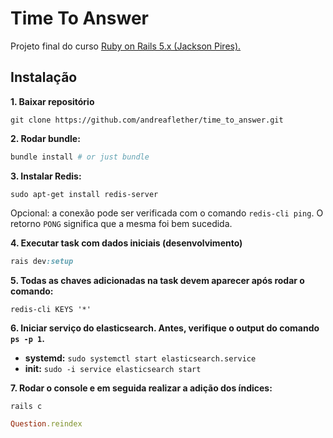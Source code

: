 # Time To Answer

Projeto final do curso [Ruby on Rails 5.x (Jackson Pires).](https://www.udemy.com/course/rubyonrails-5x/)

## Instalação
**1. Baixar repositório**
```
git clone https://github.com/andreaflether/time_to_answer.git
```

**2. Rodar bundle:**
```ruby
bundle install # or just bundle
```
**3. Instalar Redis:**
```
sudo apt-get install redis-server
```
Opcional: a conexão pode ser verificada com o comando `redis-cli ping`. O retorno `PONG` significa que a mesma foi bem sucedida.

**4. Executar task com dados iniciais (desenvolvimento)**
```ruby
rais dev:setup
``` 

**5. Todas as chaves adicionadas na task devem aparecer após rodar o comando:**
```
redis-cli KEYS '*'
```

**6. Iniciar serviço do elasticsearch. Antes, verifique o output do comando `ps -p 1`.**
- **systemd:** `sudo systemctl start elasticsearch.service`
- **init:** `sudo -i service elasticsearch start`

**7. Rodar o console e em seguida realizar a adição dos índices:**
``` 
rails c
```
```ruby
Question.reindex
```

